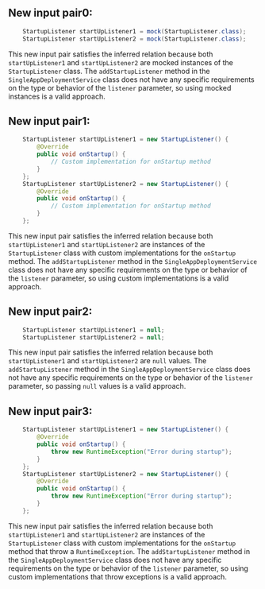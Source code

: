 ## New input pair0:
```java
    StartupListener startUpListener1 = mock(StartupListener.class);
    StartupListener startUpListener2 = mock(StartupListener.class);
```
This new input pair satisfies the inferred relation because both `startUpListener1` and `startUpListener2` are mocked instances of the `StartupListener` class. The `addStartupListener` method in the `SingleAppDeploymentService` class does not have any specific requirements on the type or behavior of the `listener` parameter, so using mocked instances is a valid approach.

## New input pair1:
```java
    StartupListener startUpListener1 = new StartupListener() {
        @Override
        public void onStartup() {
            // Custom implementation for onStartup method
        }
    };
    StartupListener startUpListener2 = new StartupListener() {
        @Override
        public void onStartup() {
            // Custom implementation for onStartup method
        }
    };
```
This new input pair satisfies the inferred relation because both `startUpListener1` and `startUpListener2` are instances of the `StartupListener` class with custom implementations for the `onStartup` method. The `addStartupListener` method in the `SingleAppDeploymentService` class does not have any specific requirements on the type or behavior of the `listener` parameter, so using custom implementations is a valid approach.

## New input pair2:
```java
    StartupListener startUpListener1 = null;
    StartupListener startUpListener2 = null;
```
This new input pair satisfies the inferred relation because both `startUpListener1` and `startUpListener2` are `null` values. The `addStartupListener` method in the `SingleAppDeploymentService` class does not have any specific requirements on the type or behavior of the `listener` parameter, so passing `null` values is a valid approach.

## New input pair3:
```java
    StartupListener startUpListener1 = new StartupListener() {
        @Override
        public void onStartup() {
            throw new RuntimeException("Error during startup");
        }
    };
    StartupListener startUpListener2 = new StartupListener() {
        @Override
        public void onStartup() {
            throw new RuntimeException("Error during startup");
        }
    };
```
This new input pair satisfies the inferred relation because both `startUpListener1` and `startUpListener2` are instances of the `StartupListener` class with custom implementations for the `onStartup` method that throw a `RuntimeException`. The `addStartupListener` method in the `SingleAppDeploymentService` class does not have any specific requirements on the type or behavior of the `listener` parameter, so using custom implementations that throw exceptions is a valid approach.